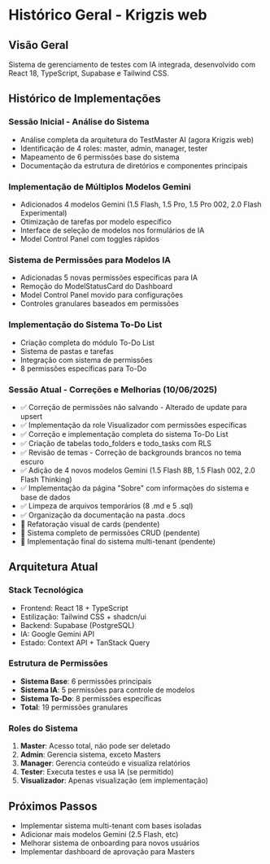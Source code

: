 # Histórico Geral - Krigzis web

## Visão Geral
Sistema de gerenciamento de testes com IA integrada, desenvolvido com React 18, TypeScript, Supabase e Tailwind CSS.

## Histórico de Implementações

### Sessão Inicial - Análise do Sistema
- Análise completa da arquitetura do TestMaster AI (agora Krigzis web)
- Identificação de 4 roles: master, admin, manager, tester
- Mapeamento de 6 permissões base do sistema
- Documentação da estrutura de diretórios e componentes principais

### Implementação de Múltiplos Modelos Gemini
- Adicionados 4 modelos Gemini (1.5 Flash, 1.5 Pro, 1.5 Pro 002, 2.0 Flash Experimental)
- Otimização de tarefas por modelo específico
- Interface de seleção de modelos nos formulários de IA
- Model Control Panel com toggles rápidos

### Sistema de Permissões para Modelos IA
- Adicionadas 5 novas permissões específicas para IA
- Remoção do ModelStatusCard do Dashboard
- Model Control Panel movido para configurações
- Controles granulares baseados em permissões

### Implementação do Sistema To-Do List
- Criação completa do módulo To-Do List
- Sistema de pastas e tarefas
- Integração com sistema de permissões
- 8 permissões específicas para To-Do

### Sessão Atual - Correções e Melhorias (10/06/2025)
- ✅ Correção de permissões não salvando - Alterado de update para upsert
- ✅ Implementação da role Visualizador com permissões específicas
- ✅ Correção e implementação completa do sistema To-Do List
- ✅ Criação de tabelas todo_folders e todo_tasks com RLS
- ✅ Revisão de temas - Correção de backgrounds brancos no tema escuro
- ✅ Adição de 4 novos modelos Gemini (1.5 Flash 8B, 1.5 Flash 002, 2.0 Flash Thinking)
- ✅ Implementação da página "Sobre" com informações do sistema e base de dados
- ✅ Limpeza de arquivos temporários (8 .md e 5 .sql)
- ✅ Organização da documentação na pasta .docs
- 🔄 Refatoração visual de cards (pendente)
- 🔄 Sistema completo de permissões CRUD (pendente)
- 🔄 Implementação final do sistema multi-tenant (pendente)

## Arquitetura Atual

### Stack Tecnológica
- Frontend: React 18 + TypeScript
- Estilização: Tailwind CSS + shadcn/ui
- Backend: Supabase (PostgreSQL)
- IA: Google Gemini API
- Estado: Context API + TanStack Query

### Estrutura de Permissões
- **Sistema Base**: 6 permissões principais
- **Sistema IA**: 5 permissões para controle de modelos
- **Sistema To-Do**: 8 permissões específicas
- **Total**: 19 permissões granulares

### Roles do Sistema
1. **Master**: Acesso total, não pode ser deletado
2. **Admin**: Gerencia sistema, exceto Masters
3. **Manager**: Gerencia conteúdo e visualiza relatórios
4. **Tester**: Executa testes e usa IA (se permitido)
5. **Visualizador**: Apenas visualização (em implementação)

## Próximos Passos
- Implementar sistema multi-tenant com bases isoladas
- Adicionar mais modelos Gemini (2.5 Flash, etc)
- Melhorar sistema de onboarding para novos usuários
- Implementar dashboard de aprovação para Masters 